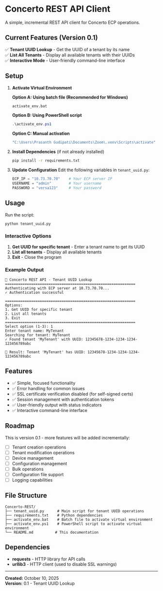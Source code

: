 # Concerto REST API Client

A simple, incremental REST API client for Concerto ECP operations.

## Current Features (Version 0.1)

✅ **Tenant UUID Lookup** - Get the UUID of a tenant by its name  
✅ **List All Tenants** - Display all available tenants with their UUIDs  
✅ **Interactive Mode** - User-friendly command-line interface  

## Setup

1. **Activate Virtual Environment**
   
   **Option A: Using batch file (Recommended for Windows)**
   ```cmd
   activate_env.bat
   ```
   
   **Option B: Using PowerShell script**
   ```powershell
   .\activate_env.ps1
   ```
   
   **Option C: Manual activation**
   ```cmd
   "C:\Users\Prasanth Gudipati\Documents\Zoom\.venv\Scripts\activate"
   ```

2. **Install Dependencies** (if not already installed)
   ```cmd
   pip install -r requirements.txt
   ```

3. **Update Configuration**
   Edit the following variables in `tenant_uuid.py`:
   ```python
   ECP_IP = "10.73.70.70"    # Your ECP server IP
   USERNAME = "admin"        # Your username
   PASSWORD = "versa123"     # Your password
   ```

## Usage

Run the script:
```cmd
python tenant_uuid.py
```

### Interactive Options

1. **Get UUID for specific tenant** - Enter a tenant name to get its UUID
2. **List all tenants** - Display all available tenants
3. **Exit** - Close the program

### Example Output

```
🎯 Concerto REST API - Tenant UUID Lookup
============================================================
Authenticating with ECP server at 10.73.70.70...
✓ Authentication successful

============================================================
Options:
1. Get UUID for specific tenant
2. List all tenants
3. Exit
============================================================
Select option (1-3): 1
Enter tenant name: MyTenant
Searching for tenant: MyTenant
✓ Found tenant 'MyTenant' with UUID: 12345678-1234-1234-1234-123456789abc

🎯 Result: Tenant 'MyTenant' has UUID: 12345678-1234-1234-1234-123456789abc
```

## Features

- ✅ Simple, focused functionality
- ✅ Error handling for common issues
- ✅ SSL certificate verification disabled (for self-signed certs)
- ✅ Session management with authentication tokens
- ✅ User-friendly output with status indicators
- ✅ Interactive command-line interface

## Roadmap

This is version 0.1 - more features will be added incrementally:
- [ ] Tenant creation operations
- [ ] Tenant modification operations
- [ ] Device management
- [ ] Configuration management
- [ ] Bulk operations
- [ ] Configuration file support
- [ ] Logging capabilities

## File Structure

```
Concerto-REST/
├── tenant_uuid.py      # Main script for tenant UUID operations
├── requirements.txt    # Python dependencies
├── activate_env.bat    # Batch file to activate virtual environment
├── activate_env.ps1    # PowerShell script to activate virtual environment
└── README.md          # This documentation
```

## Dependencies

- **requests** - HTTP library for API calls
- **urllib3** - HTTP client (used to disable SSL warnings)

---
**Created:** October 10, 2025  
**Version:** 0.1 - Tenant UUID Lookup